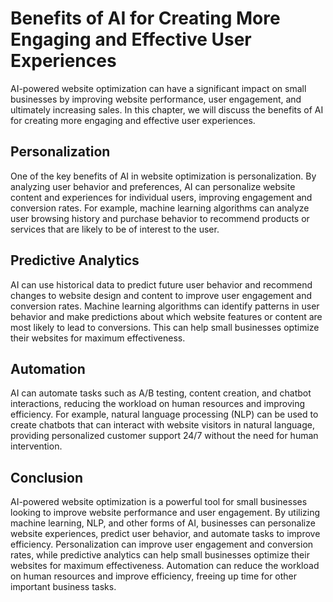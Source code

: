 Benefits of AI for Creating More Engaging and Effective User Experiences
============================================================================================================================================

AI-powered website optimization can have a significant impact on small businesses by improving website performance, user engagement, and ultimately increasing sales. In this chapter, we will discuss the benefits of AI for creating more engaging and effective user experiences.

Personalization
---------------

One of the key benefits of AI in website optimization is personalization. By analyzing user behavior and preferences, AI can personalize website content and experiences for individual users, improving engagement and conversion rates. For example, machine learning algorithms can analyze user browsing history and purchase behavior to recommend products or services that are likely to be of interest to the user.

Predictive Analytics
--------------------

AI can use historical data to predict future user behavior and recommend changes to website design and content to improve user engagement and conversion rates. Machine learning algorithms can identify patterns in user behavior and make predictions about which website features or content are most likely to lead to conversions. This can help small businesses optimize their websites for maximum effectiveness.

Automation
----------

AI can automate tasks such as A/B testing, content creation, and chatbot interactions, reducing the workload on human resources and improving efficiency. For example, natural language processing (NLP) can be used to create chatbots that can interact with website visitors in natural language, providing personalized customer support 24/7 without the need for human intervention.

Conclusion
----------

AI-powered website optimization is a powerful tool for small businesses looking to improve website performance and user engagement. By utilizing machine learning, NLP, and other forms of AI, businesses can personalize website experiences, predict user behavior, and automate tasks to improve efficiency. Personalization can improve user engagement and conversion rates, while predictive analytics can help small businesses optimize their websites for maximum effectiveness. Automation can reduce the workload on human resources and improve efficiency, freeing up time for other important business tasks.
